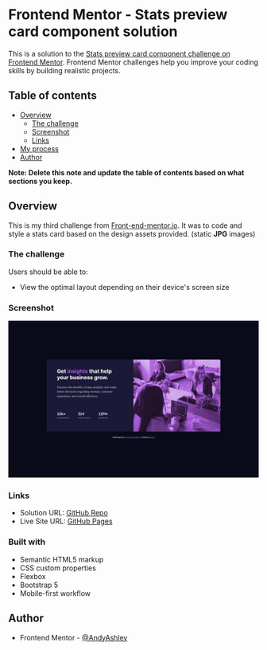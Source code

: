 # Frontend Mentor - Stats preview card component solution

This is a solution to the [Stats preview card component challenge on Frontend Mentor](https://www.frontendmentor.io/challenges/stats-preview-card-component-8JqbgoU62). Frontend Mentor challenges help you improve your coding skills by building realistic projects.

## Table of contents

- [Overview](#overview)
  - [The challenge](#the-challenge)
  - [Screenshot](#screenshot)
  - [Links](#links)
- [My process](#my-process)
- [Author](#author)


**Note: Delete this note and update the table of contents based on what sections you keep.**

## Overview

This is my third challenge from [Front-end-mentor.io](https://www.frontendmentor.io/). It was to code and style a stats card based on the design assets provided. (static **JPG** images)

### The challenge

Users should be able to:

- View the optimal layout depending on their device's screen size

### Screenshot

![](./images/stats-screenshot.png)

### Links

- Solution URL: [GitHub Repo](https://github.com/AndyAshley/Stat-Card-Challenge)
- Live Site URL: [GitHub Pages](https://andyashley.github.io/Stat-Card-Challenge/)

### Built with

- Semantic HTML5 markup
- CSS custom properties
- Flexbox
- Bootstrap 5
- Mobile-first workflow

## Author

- Frontend Mentor - [@AndyAshley](https://www.frontendmentor.io/profile/AndyAshley)

